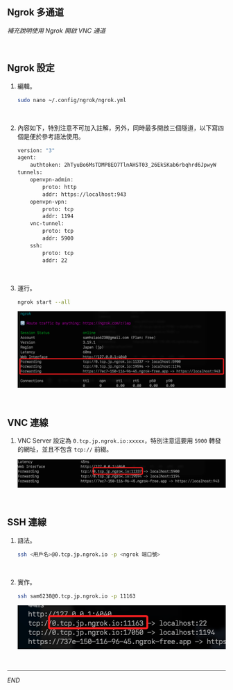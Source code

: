 ## Ngrok 多通道

_補充說明使用 Ngrok 開啟 VNC 通道_

<br>

## Ngrok 設定

1. 編輯。

    ```bash
    sudo nano ~/.config/ngrok/ngrok.yml
    ```

<br>

2. 內容如下，特別注意不可加入註解，另外，同時最多開啟三個隧道，以下寫四個是便於參考語法使用。

    ```bash
    version: "3"
    agent:
        authtoken: 2hTyuBo6MsTDMP8EO7TlnAHST03_26EkSKab6rbqhrd6JpwyW
    tunnels:
        openvpn-admin:
            proto: http
            addr: https://localhost:943
        openvpn-vpn:
            proto: tcp
            addr: 1194
        vnc-tunnel:
            proto: tcp
            addr: 5900
        ssh:
            proto: tcp
            addr: 22
    ```

<br>

3. 運行。

    ```bash
    ngrok start --all
    ```

    ![](images/img_20.png)

<br>

## VNC 連線

1. VNC Server 設定為 `0.tcp.jp.ngrok.io:xxxxx`，特別注意這要用 `5900` 轉發的網址，並且不包含 `tcp://` 前綴。

    ![](images/img_21.png)

<br>

## SSH 連線

1. 語法。

    ```bash
    ssh <用戶名>@0.tcp.jp.ngrok.io -p <ngrok 端口號>
    ```

<br>

2. 實作。

    ```bash
    ssh sam6238@0.tcp.jp.ngrok.io -p 11163
    ```

    ![](images/img_22.png)

<br>

___

_END_
